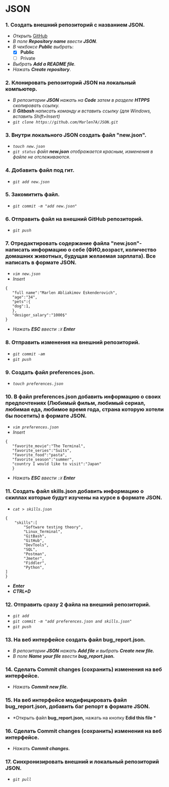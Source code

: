 # JSON 
 ### __1. Создать внешний репозиторий с названием JSON.__ 
 - *Открыть* [GitHub](https://github.com/new "Создание нового репозитория")  
 - *В поле __Repository name__ ввести __JSON__*.
 - *В чекбоксе __Public__ выбрать*:
    - [x] __Public__
    - [ ] Private
 -  *Выбрать __Add a README file__.*
 -  *Нажать __Create repository__*.
 ### __2. Клонировать репозиторий JSON на локальный компьютер.__ 
 - *В репозитории __JSON__ нажать на  __Code__ затем в разделе __HTPPS__ скопировать ссылку.*
 - *В __Gitbash__ написать команду и вставить ссылку (для Windows, вставить Shift+Insert)*
 - *`git clone https://github.com/Marlen7A/JSON.git`*
### __3. Внутри локального JSON создать файл "new.json".__ 
- *`touch new.json`*
- *`git status` файл __new.json__ отображается красным, изменения в файле не отслеживаются*.
### __4. Добавить файл под гит.__ 
- *`git add new.json`*
### __5. Закомитить файл.__ 
- *`git commit -m "add new.json"`*
### __6. Отправить файл на внешний GitHub репозиторий.__ 
- *`git push`*
### __7. Отредактировать содержание файла "new.json"-написать информацию о себе (ФИО,возраст, количество домашних животных, будущая желаемая зарплата). Все написать в формате JSON.__ 
- *`vim new.json`*
- *Insert*
 ```
 {	
	"full name":"Marlen Abliakimov Eskenderovich",
	"age":"34",
    "pets":{
	"dog":1,
	},
	"desiger_salary":"1000$"
 }
 ```
 - *Нажать __ESC__ ввести `:X`  __Enter__*
 ### __8. Отправить изменения на внешний репозиторий.__
- *`git commit -am`*
- *`git push`*
### __9. Создать файл preferences.json.__
- *`touch preferences.json`*
### __10. В файл preferences.json добавить информацию о своих предпочтениях (Любимый фильм, любимый сериал, любимая еда, любимое время года, страна которую хотели бы посетить) в формате JSON.__
- *`vim preferences.json`*
- *Insert*
 ```
 {
	"favorite_movie":"The Terminal",
	"favorite_series":"Suits",
	"favorite_food":"pasta",
	"favorite_season":"summer",
	"country I would like to visit":"Japan"
	}
```
 - *Нажать __ESC__ ввести `:X`  __Enter__*
### __11. Создать файл skills.json добавить информацию о скиллах которые будут изучены на курсе в формате JSON.__
- *`cat > skills.json`*
```
{
	"skills":[
		"Software testing theory",
		"Linux_Terminal",
		"GitBash",
		"GitHub",
		"DevTools",
		"SQL",
		"Postman",
		"Jmeter",
		"Fiddler",
		"Python",
]
}
```
- *__Enter__*
- *__CTRL+D__*
### __12. Отправить сразу 2 файла на внешний репозиторий.__
- *`git add`*
- *`git commit -m "add preferences.json and skills.json"`*
- *`git push`*
### __13. На веб интерфейсе создать файл bug_report.json.__
- *В репозитории __JSON__ нажать __Add file__ и выбрать __Create new file.__*
-  *В поле __Name your file__ ввести __bug_report.json.__*
### __14. Сделать Commit changes (сохранить) изменения на веб интерфейсе.__
-  *Нажать  __Commit new file.__*
### __15. На веб интерфейсе модифицировать файл bug_report.json, добавить баг репорт в формате JSON.__
- *Открыть файл __bug_report.json,__ нажать на кнопку __Edid this file__ *






### __16. Сделать Commit changes (сохранить) изменения на веб интерфейсе.__
-  *Нажать  __Commit changes.__*
### __17. Синхронизировать внешний и локальный репозиторий JSON.__
- *`git pull`*
